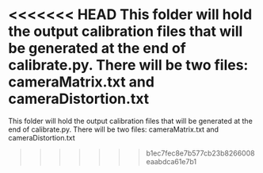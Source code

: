 <<<<<<< HEAD
This folder will hold the output calibration files that will be generated at the end of calibrate.py. There will be two files: cameraMatrix.txt and cameraDistortion.txt
=======
This folder will hold the output calibration files that will be generated at the end of calibrate.py. There will be two files: cameraMatrix.txt and cameraDistortion.txt
>>>>>>> b1ec7fec8e7b577cb23b8266008eaabdca61e7b1
